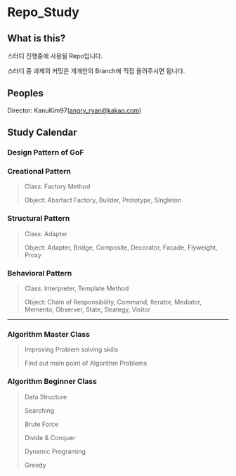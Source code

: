 # Repo_Study

## What is this?
 스터디 진행중에 사용될 Repo입니다.
 
 스터디 중 과제의 커밋은 개개인의 Branch에 직접 올려주시면 됩니다.

## Peoples 
 Director: KanuKim97(angry_ryan@kakao.com)

## Study Calendar

 ### Design Pattern of GoF
 ### Creational Pattern
  > Class: Factory Method
  >
  > Object: Absrtact Factory, Builder, Prototype, Singleton
### Structural Pattern
  > Class: Adapter
  >
  > Object: Adapter, Bridge, Composite, Decorator, Facade, Flyweight, Proxy
### Behavioral Pattern
  > Class: Interpreter, Template Method
  >
  > Object: Chain of Responsibility, Command, Iterator, Mediator, Memento, Observer, State, Strategy, Visitor

------------------

 ### Algorithm Master Class
  > Improving Problem solving skills
  >
  > Find out main point of Algorithm Problems

 ### Algorithm Beginner Class
  > Data Structure
  >
  > Searching
  >
  > Brute Force
  >
  > Divide & Conquer
  >
  > Dynamic Programing
  >
  > Greedy
